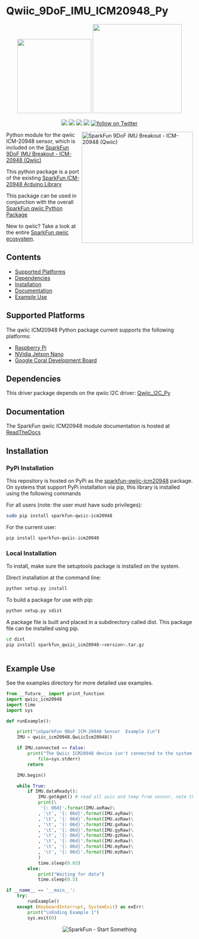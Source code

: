 Qwiic_9DoF_IMU_ICM20948_Py
==============

<p align="center">
   <img src="https://cdn.sparkfun.com/assets/custom_pages/2/7/2/qwiic-logo-registered.jpg"  width=200>  
   <img src="https://www.python.org/static/community_logos/python-logo-master-v3-TM.png"  width=240>   
</p>
<p align="center">
	<a href="https://pypi.org/project/sparkfun-qwiic-icm20948/" alt="Package">
		<img src="https://img.shields.io/pypi/pyversions/sparkfun_qwiic_icm20948.svg" /></a>
	<a href="https://github.com/sparkfun/Qwiic_9DoF_IMU_ICM20948_Py/issues" alt="Issues">
		<img src="https://img.shields.io/github/issues/sparkfun/Qwiic_9DoF_IMU_ICM20948_Py.svg" /></a>
	<a href="https://qwiic-9dof-imu-icm20948-py.readthedocs.io/en/latest/?" alt="Documentation">
		<img src="https://readthedocs.org/projects/qwiic-9dof-imu-icm20948-py/badge/?version=latest&style=flat" /></a>
	<a href="https://github.com/sparkfun/Qwiic_9DoF_IMU_ICM20948_Py/blob/master/LICENSE" alt="License">
		<img src="https://img.shields.io/badge/license-MIT-blue.svg" /></a>
	<a href="https://twitter.com/intent/follow?screen_name=sparkfun">
        	<img src="https://img.shields.io/twitter/follow/sparkfun.svg?style=social&logo=twitter"
           	 alt="follow on Twitter"></a>
	
</p>

<img src="https://cdn.sparkfun.com//assets/parts/1/3/8/6/0/15335-SparkFun_9DoF_IMU_Breakout_-_ICM-20948__Qwiic_-01b.jpg"  align="right" width=300 alt="SparkFun 9DoF IMU Breakout - ICM-20948 (Qwiic)">

Python module for the qwiic ICM-20948 sensor, which is included on the [SparkFun 9DoF IMU Breakout - ICM-20948 (Qwiic)](https://www.sparkfun.com/products/15335)

This python package is a port of the existing [SparkFun ICM-20948 Arduino Library](https://github.com/sparkfun/SparkFun_ICM-20948_ArduinoLibrary)

This package can be used in conjunction with the overall [SparkFun qwiic Python Package](https://github.com/sparkfun/Qwiic_Py)

New to qwiic? Take a look at the entire [SparkFun qwiic ecosystem](https://www.sparkfun.com/qwiic).

## Contents

* [Supported Platforms](#supported-platforms)
* [Dependencies](#dependencies)
* [Installation](#installation)
* [Documentation](#documentation)
* [Example Use](#example-use)

Supported Platforms
--------------------
The qwiic ICM20948 Python package current supports the following platforms:
* [Raspberry Pi](https://www.sparkfun.com/search/results?term=raspberry+pi)
* [NVidia Jetson Nano](https://www.sparkfun.com/products/15297)
* [Google Coral Development Board](https://www.sparkfun.com/products/15318)

Dependencies 
---------------
This driver package depends on the qwiic I2C driver: 
[Qwiic_I2C_Py](https://github.com/sparkfun/Qwiic_I2C_Py)

Documentation
-------------
The SparkFun qwiic ICM20948 module documentation is hosted at [ReadTheDocs](https://qwiic-9dof-imu-icm20948-py.readthedocs.io/en/latest/?)

Installation
-------------

### PyPi Installation
This repository is hosted on PyPi as the [sparkfun-qwiic-icm20948](https://pypi.org/project/sparkfun-qwiic-icm20948/) package. On systems that support PyPi installation via pip, this library is installed using the following commands

For all users (note: the user must have sudo privileges):
```sh
sudo pip install sparkfun-qwiic-icm20948
```
For the current user:

```sh
pip install sparkfun-qwiic-icm20948
```

### Local Installation
To install, make sure the setuptools package is installed on the system.

Direct installation at the command line:
```sh
python setup.py install
```

To build a package for use with pip:
```sh
python setup.py sdist
 ```
A package file is built and placed in a subdirectory called dist. This package file can be installed using pip.
```sh
cd dist
pip install sparkfun_qwiic_icm20948-<version>.tar.gz
  
```
Example Use
 ---------------
See the examples directory for more detailed use examples.

```python
from __future__ import print_function
import qwiic_icm20948
import time
import sys

def runExample():

	print("\nSparkFun 9DoF ICM-20948 Sensor  Example 1\n")
	IMU = qwiic_icm20948.QwiicIcm20948()

	if IMU.connected == False:
		print("The Qwiic ICM20948 device isn't connected to the system. Please check your connection", \
			file=sys.stderr)
		return

	IMU.begin()

	while True:
		if IMU.dataReady():
			IMU.getAgmt() # read all axis and temp from sensor, note this also updates all instance variables
			print(\
			 '{: 06d}'.format(IMU.axRaw)\
			, '\t', '{: 06d}'.format(IMU.ayRaw)\
			, '\t', '{: 06d}'.format(IMU.azRaw)\
			, '\t', '{: 06d}'.format(IMU.gxRaw)\
			, '\t', '{: 06d}'.format(IMU.gyRaw)\
			, '\t', '{: 06d}'.format(IMU.gzRaw)\
			, '\t', '{: 06d}'.format(IMU.mxRaw)\
			, '\t', '{: 06d}'.format(IMU.myRaw)\
			, '\t', '{: 06d}'.format(IMU.mzRaw)\
			)
			time.sleep(0.03)
		else:
			print("Waiting for data")
			time.sleep(0.5)

if __name__ == '__main__':
	try:
		runExample()
	except (KeyboardInterrupt, SystemExit) as exErr:
		print("\nEnding Example 1")
		sys.exit(0)
```
<p align="center">
<img src="https://cdn.sparkfun.com/assets/custom_pages/3/3/4/dark-logo-red-flame.png" alt="SparkFun - Start Something">
</p>
